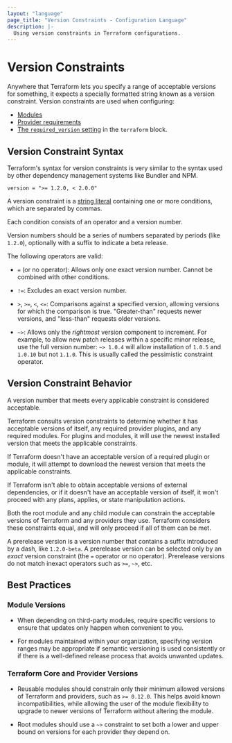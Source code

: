 ```yaml
---
layout: "language"
page_title: "Version Constraints - Configuration Language"
description: |-
  Using version constraints in Terraform configurations. 
---
```


# Version Constraints

Anywhere that Terraform lets you specify a range of acceptable versions for
something, it expects a specially formatted string known as a version
constraint. Version constraints are used when configuring:

- [Modules](/docs/language/modules/index.html)
- [Provider requirements](/docs/language/providers/requirements.html)
- [The `required_version` setting](/docs/language/settings/index.html#specifying-a-required-terraform-version) in the `terraform` block.

## Version Constraint Syntax

Terraform's syntax for version constraints is very similar to the syntax used by
other dependency management systems like Bundler and NPM.

```hcl
version = ">= 1.2.0, < 2.0.0"
```

A version constraint is a [string literal](/docs/language/expressions/strings.html)
containing one or more conditions, which are separated by commas.

Each condition consists of an operator and a version number.

Version numbers should be a series of numbers separated by periods (like
`1.2.0`), optionally with a suffix to indicate a beta release.

The following operators are valid:

- `=` (or no operator): Allows only one exact version number. Cannot be combined
  with other conditions.

- `!=`: Excludes an exact version number.

- `>`, `>=`, `<`, `<=`: Comparisons against a specified version, allowing
  versions for which the comparison is true. "Greater-than" requests newer
  versions, and "less-than" requests older versions.

- `~>`: Allows only the _rightmost_ version component to increment. For example,
  to allow new patch releases within a specific minor release, use the full
  version number: `~> 1.0.4` will allow installation of `1.0.5` and `1.0.10`
  but not `1.1.0`. This is usually called the pessimistic constraint operator.

## Version Constraint Behavior

A version number that meets every applicable constraint is considered acceptable.

Terraform consults version constraints to determine whether it has acceptable
versions of itself, any required provider plugins, and any required modules. For
plugins and modules, it will use the newest installed version that meets the
applicable constraints.

If Terraform doesn't have an acceptable version of a required plugin or module,
it will attempt to download the newest version that meets the applicable
constraints.

If Terraform isn't able to obtain acceptable versions of external dependencies,
or if it doesn't have an acceptable version of itself, it won't proceed with any
plans, applies, or state manipulation actions.

Both the root module and any child module can constrain the acceptable versions
of Terraform and any providers they use. Terraform considers these constraints
equal, and will only proceed if all of them can be met.

A prerelease version is a version number that contains a suffix introduced by
a dash, like `1.2.0-beta`. A prerelease version can be selected only by an
_exact_ version constraint (the `=` operator or no operator). Prerelease
versions do not match inexact operators such as `>=`, `~>`, etc.

## Best Practices

### Module Versions

- When depending on third-party modules, require specific versions to ensure
  that updates only happen when convenient to you.

- For modules maintained within your organization, specifying version ranges
  may be appropriate if semantic versioning is used consistently or if there is
  a well-defined release process that avoids unwanted updates.

### Terraform Core and Provider Versions

- Reusable modules should constrain only their minimum allowed versions of
  Terraform and providers, such as `>= 0.12.0`. This helps avoid known
  incompatibilities, while allowing the user of the module flexibility to
  upgrade to newer versions of Terraform without altering the module.

- Root modules should use a `~>` constraint to set both a lower and upper bound
  on versions for each provider they depend on.
